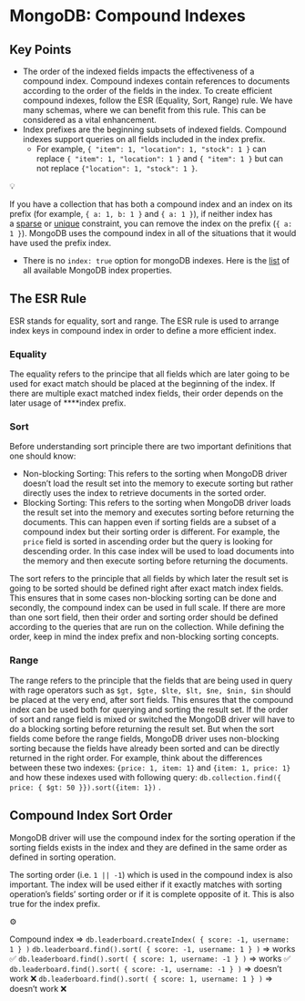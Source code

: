 # MongoDB: Compound Indexes

## Key Points

- The order of the indexed fields impacts the effectiveness of a compound index. Compound indexes contain references to documents according to the order of the fields in the index. To create efficient compound indexes, follow the ESR (Equality, Sort, Range) rule.  We have many schemas, where we can benefit from this rule. This can be considered as a vital enhancement.
- Index prefixes are the beginning subsets of indexed fields. Compound indexes support queries on all fields included in the index prefix.
    - For example, `{ "item": 1, "location": 1, "stock": 1 }` can replace
     `{ "item": 1, "location": 1 }` and `{ "item": 1 }` but can not replace 
    `{"location": 1, "stock": 1 }`.

<aside>
💡

If you have a collection that has both a compound index and an index on its prefix (for example, `{ a: 1, b: 1 }` and `{ a: 1 }`), if neither index has a [sparse](https://www.mongodb.com/docs/manual/core/index-sparse/#std-label-index-type-sparse) or [unique](https://www.mongodb.com/docs/manual/core/index-unique/#std-label-index-type-unique) constraint, you can remove the index on the prefix (`{ a: 1 }`). MongoDB uses the compound index in all of the situations that it would have used the prefix index.

</aside>

- There is no `index: true`  option for mongoDB indexes. Here is the [list](https://www.mongodb.com/docs/manual/core/indexes/index-properties/#std-label-index-properties) of all available MongoDB index properties.

## The ESR Rule

ESR stands for equality, sort and range. The ESR rule is used to arrange index keys in compound index in order to define a more efficient index.

### Equality

The equality refers to the principe that all fields which are later going to be used for exact match should be placed at the beginning of the index. If there are multiple exact matched index fields, their order depends on the later usage of ****index prefix. 

### Sort

Before understanding sort principle there are two important definitions that one should know:

- Non-blocking Sorting: This refers to the sorting when MongoDB driver doesn’t load the result set into the memory to execute sorting but rather directly uses the index to retrieve documents in the sorted order.
- Blocking Sorting: This refers to the sorting when MongoDB driver loads the result set into the memory and executes sorting before returning the documents. This can happen even if sorting fields are a subset of a compound index but their sorting order is different. For example, the `price`  field is sorted in ascending order but the query is looking for descending order. In this case index will be used to load documents into the memory and then execute sorting before returning the documents.

The sort refers to the principle that all fields by which later the result set is going to be sorted should be defined right after exact match index fields. This ensures that in some cases non-blocking sorting can be done and secondly, the compound index can be used in full scale. If there are more than one sort field, then their order and sorting order should be defined according to the queries that are run on the collection. While defining the order, keep in mind the index prefix and non-blocking sorting concepts. 

### Range

The range refers to the principle that the fields that are being used in query with rage operators such as `$gt, $gte, $lte, $lt, $ne, $nin, $in`  should be placed at the very end, after sort fields. This ensures that the compound index can be used both for querying and sorting the result set. If the order of sort and range field is mixed or switched the MongoDB driver will have to do a blocking sorting before returning the result set. But when the sort fields come before the range fields, MongoDB driver uses non-blocking sorting because the fields have already been sorted and can be directly returned in the right order. For example, think about the differences between these two indexes: `{price: 1, item: 1}` and `{item: 1, price: 1}` and how these indexes used with following query: `db.collection.find({ price: { $gt: 50 }}).sort({item: 1})` .

## Compound Index Sort Order

MongoDB driver will use the compound index for the sorting operation if the sorting fields exists in the index and they are defined in the same order as defined in sorting operation. 

The sorting order (i.e. `1 || -1`) which is used in the compound index is also important. The index will be used either if it exactly matches with sorting operation’s fields’ sorting order or if it is complete opposite of it. This is also true for the index prefix. 

<aside>
⚙️

Compound index ⇒ `db.leaderboard.createIndex( { score: -1, username: 1 } )` 
`db.leaderboard.find().sort( { score: -1, username: 1 } )`  ⇒ works ✅
`db.leaderboard.find().sort( { score: 1, username: -1 } )` ⇒ works ✅
`db.leaderboard.find().sort( { score: -1, username: -1 } )` ⇒ doesn’t work ❌
`db.leaderboard.find().sort( { score: 1, username: 1 } )` ⇒ doesn’t work ❌

</aside>